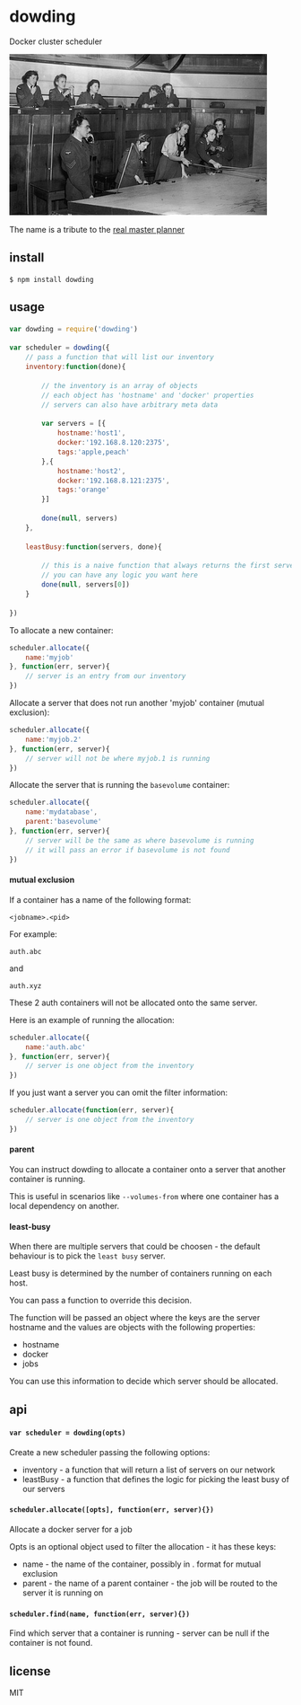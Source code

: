dowding
=======

Docker cluster scheduler

![Battle Of Britain Ops Room](https://github.com/binocarlos/dowding/raw/master/opsroom.jpg)

The name is a tribute to the [real master planner](http://en.wikipedia.org/wiki/Hugh_Dowding,_1st_Baron_Dowding)

## install

```
$ npm install dowding
```

## usage

```js
var dowding = require('dowding')

var scheduler = dowding({
	// pass a function that will list our inventory
	inventory:function(done){

		// the inventory is an array of objects
		// each object has 'hostname' and 'docker' properties
		// servers can also have arbitrary meta data

		var servers = [{
			hostname:'host1',
			docker:'192.168.8.120:2375',
			tags:'apple,peach'
		},{
			hostname:'host2',
			docker:'192.168.8.121:2375',
			tags:'orange'
		}]

		done(null, servers)
	},

	leastBusy:function(servers, done){

		// this is a naive function that always returns the first server
		// you can have any logic you want here
		done(null, servers[0])
	}

})
```

To allocate a new container:

```js
scheduler.allocate({
	name:'myjob'
}, function(err, server){
	// server is an entry from our inventory	
})
```

Allocate a server that does not run another 'myjob' container (mutual exclusion):

```js
scheduler.allocate({
	name:'myjob.2'
}, function(err, server){
	// server will not be where myjob.1 is running
})
```

Allocate the server that is running the `basevolume` container:

```js
scheduler.allocate({
	name:'mydatabase',
	parent:'basevolume'
}, function(err, server){
	// server will be the same as where basevolume is running
	// it will pass an error if basevolume is not found
})
```

#### mutual exclusion

If a container has a name of the following format:

```
<jobname>.<pid>
```

For example:

```
auth.abc
```

and

```
auth.xyz
```

These 2 auth containers will not be allocated onto the same server.

Here is an example of running the allocation:

```js
scheduler.allocate({
	name:'auth.abc'
}, function(err, server){
	// server is one object from the inventory
})
```

If you just want a server you can omit the filter information:

```js
scheduler.allocate(function(err, server){
	// server is one object from the inventory
})
```

#### parent

You can instruct dowding to allocate a container onto a server that another container is running.

This is useful in scenarios like `--volumes-from` where one container has a local dependency on another.

#### least-busy

When there are multiple servers that could be choosen - the default behaviour is to pick the `least busy` server.

Least busy is determined by the number of containers running on each host.

You can pass a function to override this decision.

The function will be passed an object where the keys are the server hostname and the values are objects with the following properties:

 * hostname
 * docker
 * jobs

You can use this information to decide which server should be allocated.

## api

#### `var scheduler = dowding(opts)`

Create a new scheduler passing the following options:

 * inventory - a function that will return a list of servers on our network
 * leastBusy - a function that defines the logic for picking the least busy of our servers

#### `scheduler.allocate([opts], function(err, server){})`

Allocate a docker server for a job

Opts is an optional object used to filter the allocation - it has these keys:

 * name - the name of the container, possibly in <job>.<pid> format for mutual exclusion
 * parent - the name of a parent container - the job will be routed to the server it is running on

#### `scheduler.find(name, function(err, server){})`

Find which server that a container is running - server can be null if the container is not found.

## license

MIT